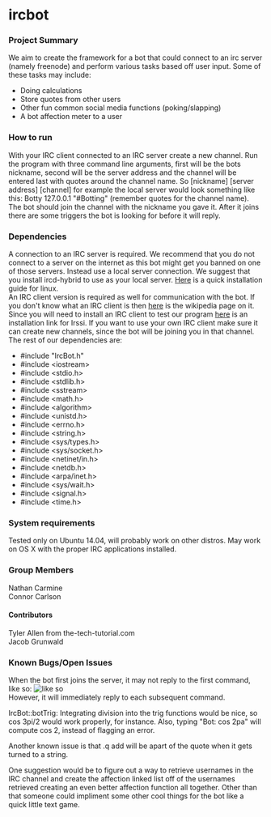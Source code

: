# ircbot
### Project Summary
We aim to create the framework for a bot that could connect to an irc server (namely freenode) and perform various tasks based off user input. Some of these tasks may include:
* Doing calculations
* Store quotes from other users
* Other fun common social media functions (poking/slapping)
* A bot affection meter to a user

### How to run
With your IRC client connected to an IRC server create a new channel. Run the program with three command line arguments, first will be the bots nickname, second will be the server address and the channel will be entered last with quotes around the channel name. So [nickname] [server address] [channel] for example the local server would look something like this: Botty 127.0.0.1 "#Botting" (remember quotes for the channel name). The bot should join the channel with the nickname you gave it. After it joins there are some triggers the bot is looking for before it will reply.

### Dependencies
A connection to an IRC server is required. We recommend that you do not connect to a server on the internet as this bot might get you banned on one of those servers. Instead use a local server connection. We suggest that you install ircd-hybrid to use as your local server. [Here](https://github.com/nathancarmine/ircbot/wiki/How-to-install-a-local-server) is a quick installation guide for linux.  
An IRC client version is required as well for communication with the bot. If you don't know what an IRC client is then [here](http://en.wikipedia.org/wiki/Internet_Relay_Chat) is the wikipedia page on it. Since you will need to install an IRC client to test our program [here](https://github.com/nathancarmine/ircbot/wiki/Installing-and-Using-Irssi) is an installation link for Irssi. If you want to use your own IRC client make sure it can create new channels, since the bot will be joining you in that channel.  
The rest of our dependencies are:  
* \#include "IrcBot.h"  
* \#include \<iostream>  
* \#include \<stdio.h>  
* \#include \<stdlib.h>  
* \#include \<sstream>  
* \#include \<math.h>  
* \#include \<algorithm>  
* \#include \<unistd.h>  
* \#include \<errno.h>  
* \#include \<string.h>  
* \#include \<sys/types.h>  
* \#include \<sys/socket.h>  
* \#include \<netinet/in.h>  
* \#include \<netdb.h>  
* \#include \<arpa/inet.h>  
* \#include \<sys/wait.h>  
* \#include \<signal.h>  
* \#include \<time.h>  

### System requirements
Tested only on Ubuntu 14.04, will probably work on other distros. May work on OS X with the proper IRC applications installed. 
### Group Members
Nathan Carmine  
Connor Carlson
#### Contributors
Tyler Allen from the-tech-tutorial.com  
Jacob Grunwald  
### Known Bugs/Open Issues
When the bot first joins the server, it may not reply to the first command, like so: ![like so](http://i.imgur.com/NXMdAqd.png)  
However, it will immediately reply to each subsequent command.

IrcBot::botTrig:
Integrating division into the trig functions would be nice, so cos 3pi/2 would work properly, for instance.
Also, typing "Bot: cos 2pa" will compute cos 2, instead of flagging an error.

Another known issue is that .q add will be apart of the quote when it gets turned to a string.  

One suggestion would be to figure out a way to retrieve usernames in the IRC channel and create the affection linked list off of the usernames retrieved creating an even better affection function all together. Other than that someone could impliment some other cool things for the bot like a quick little text game. 
